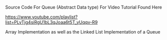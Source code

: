 Source Code For Queue (Abstract Data type) For Video Tutorial Found Here

https://www.youtube.com/playlist?list=PLvTjg4siRgU1bL3qJoaa6t5T_yUqqv-R9

Array Implementation as well as the Linked List Implementation of a Queue

